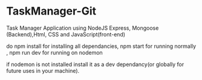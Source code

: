 # TaskManager-Git
Task Manager Application using NodeJS Express, Mongoose (Backend),Html, CSS and JavaScript(front-end) 


do npm install for installing all dependancies,
npm start for running normally ,
npm run dev for running on nodemon

if nodemon is not installed install it as a dev dependancy(or globally for future uses in your machine).